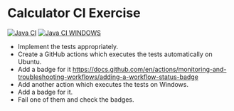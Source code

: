 # Calculator CI Exercise

[![Java CI](https://github.com/CODERS-BAY/aufgabe-8-ci-PatrikVeliki/actions/workflows/main.yml/badge.svg)](https://github.com/CODERS-BAY/aufgabe-8-ci-PatrikVeliki/actions/workflows/main.yml)
[![Java CI WINDOWS](https://github.com/CODERS-BAY/aufgabe-8-ci-PatrikVeliki/actions/workflows/main-windows.yaml/badge.svg)](https://github.com/CODERS-BAY/aufgabe-8-ci-PatrikVeliki/actions/workflows/main-windows.yaml)

- Implement the tests appropriately.
- Create a GitHub actions which executes the tests automatically on Ubuntu.
- Add a badge for
  it https://docs.github.com/en/actions/monitoring-and-troubleshooting-workflows/adding-a-workflow-status-badge
- Add another action which executes the tests on Windows.
- Add a badge for it.
- Fail one of them and check the badges.
